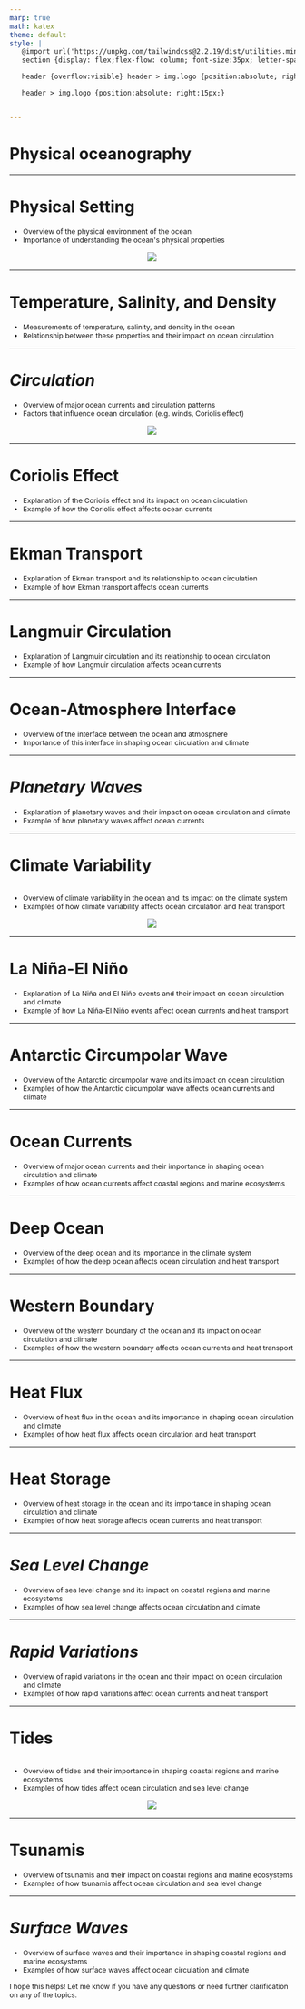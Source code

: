 ```yaml
---
marp: true
math: katex
theme: default
style: |
   @import url('https://unpkg.com/tailwindcss@2.2.19/dist/utilities.min.css');
   section {display: flex;flex-flow: column; font-size:35px; letter-spacing:1.4px;}

   header {overflow:visible} header > img.logo {position:absolute; right:15px;}

   header > img.logo {position:absolute; right:15px;}


---
```

<!-- backgroundColor: white -->
<!-- _class: lead -->

 # **Physical oceanography**

---
<style scoped>p,li {font-size:0.88em}</style>

 # **Physical Setting**
- Overview of the physical environment of the ocean
- Importance of understanding the ocean's physical properties
<div style="display: flex; flex: 1 1 auto; flex-flow: row; min-height: 0"><div style="display: flex; flex: 1 1 auto; justify-content: center;min-height:0;min-width:0; margin-bottom:0.1em;;margin-right:0.15em">
<img style='object-fit: contain; max-height:100%; max-width:100%; background-color: rgba(0,0,0,0);' src='https://upload.wikimedia.org/wikipedia/commons/thumb/e/e2/Atlantic-trench.JPG/210px-Atlantic-trench.JPG'/>
</div>
</div>


---
<style scoped>p,li {font-size:0.92em}</style>

 # **Temperature, Salinity, and Density**

- Measurements of temperature, salinity, and density in the ocean
- Relationship between these properties and their impact on ocean circulation

---
<style scoped>p,li {font-size:0.88em}</style>

 # _Circulation_
- Overview of major ocean currents and circulation patterns
- Factors that influence ocean circulation (e.g. winds, Coriolis effect)
<div style="display: flex; flex: 1 1 auto; flex-flow: row; min-height: 0"><div style="display: flex; flex: 1 1 auto; justify-content: center;min-height:0;min-width:0; margin-bottom:0.1em;;margin-right:0.15em">
<img style='object-fit: contain; max-height:100%; max-width:100%; background-color: rgba(0,0,0,0);' src='https://upload.wikimedia.org/wikipedia/commons/thumb/4/4c/Thermohaline_Circulation_2.png/250px-Thermohaline_Circulation_2.png'/>
</div>
</div>


---
<style scoped>p,li {font-size:0.92em}</style>

 # Coriolis Effect

- Explanation of the Coriolis effect and its impact on ocean circulation
- Example of how the Coriolis effect affects ocean currents

---
<style scoped>p,li {font-size:0.92em}</style>

 # Ekman Transport
- Explanation of Ekman transport and its relationship to ocean circulation
- Example of how Ekman transport affects ocean currents


---
<style scoped>p,li {font-size:0.92em}</style>

 # Langmuir Circulation

- Explanation of Langmuir circulation and its relationship to ocean circulation
- Example of how Langmuir circulation affects ocean currents

---
<style scoped>p,li {font-size:0.92em}</style>

 # Ocean-Atmosphere Interface

- Overview of the interface between the ocean and atmosphere
- Importance of this interface in shaping ocean circulation and climate

---
<style scoped>p,li {font-size:0.92em}</style>

 # _Planetary Waves_

- Explanation of planetary waves and their impact on ocean circulation and climate
- Example of how planetary waves affect ocean currents

---
<style scoped>p,li {font-size:0.88em}</style>

 # Climate Variability
<div style='flex:1 1 auto; min-height:0;' class="grid grid-cols-8 gap-4">
<div style='display:flex; flex-flow:column; min-height:0;' class="col-span-4">

- Overview of climate variability in the ocean and its impact on the climate system
- Examples of how climate variability affects ocean circulation and heat transport
</div>

<div style='display:flex; flex-flow:column; min-height:0;' class="col-span-4">

<div style="display: flex; flex: 1 1 auto; flex-flow: row; min-height: 0"><div style="display: flex; flex: 1 1 auto; justify-content: center;min-height:0;min-width:0; margin-bottom:0.1em;;margin-right:0.15em">
<img style='object-fit: contain; max-height:100%; max-width:100%; background-color: rgba(0,0,0,0);' src='https://upload.wikimedia.org/wikipedia/commons/thumb/2/27/El-nino.png/350px-El-nino.png'/>
</div>
</div>

</div>

</div>


---
<style scoped>p,li {font-size:0.92em}</style>

 # La Niña-El Niño
- Explanation of La Niña and El Niño events and their impact on ocean circulation and climate
- Example of how La Niña-El Niño events affect ocean currents and heat transport


---
<style scoped>p,li {font-size:0.92em}</style>

 # Antarctic Circumpolar Wave
- Overview of the Antarctic circumpolar wave and its impact on ocean circulation
- Examples of how the Antarctic circumpolar wave affects ocean currents and climate


---
<style scoped>p,li {font-size:0.92em}</style>

 # Ocean Currents

- Overview of major ocean currents and their importance in shaping ocean circulation and climate
- Examples of how ocean currents affect coastal regions and marine ecosystems

---
<style scoped>p,li {font-size:0.92em}</style>

 # **Deep Ocean**

- Overview of the deep ocean and its importance in the climate system
- Examples of how the deep ocean affects ocean circulation and heat transport

---
<style scoped>p,li {font-size:0.92em}</style>

 # Western Boundary

- Overview of the western boundary of the ocean and its impact on ocean circulation and climate
- Examples of how the western boundary affects ocean currents and heat transport

---
<style scoped>p,li {font-size:0.92em}</style>

 # **Heat Flux**

- Overview of heat flux in the ocean and its importance in shaping ocean circulation and climate
- Examples of how heat flux affects ocean circulation and heat transport

---
<style scoped>p,li {font-size:0.92em}</style>

 # Heat Storage
- Overview of heat storage in the ocean and its importance in shaping ocean circulation and climate
- Examples of how heat storage affects ocean currents and heat transport


---
<style scoped>p,li {font-size:0.92em}</style>

 # _Sea Level Change_
- Overview of sea level change and its impact on coastal regions and marine ecosystems
- Examples of how sea level change affects ocean circulation and climate


---
<style scoped>p,li {font-size:0.92em}</style>

 # _Rapid Variations_
- Overview of rapid variations in the ocean and their impact on ocean circulation and climate
- Examples of how rapid variations affect ocean currents and heat transport


---
<style scoped>p,li {font-size:0.88em}</style>

 # Tides
<div style='flex:1 1 auto; min-height:0;' class="grid grid-cols-8 gap-4">
<div style='display:flex; flex-flow:column; min-height:0;' class="col-span-4">

- Overview of tides and their importance in shaping coastal regions and marine ecosystems
- Examples of how tides affect ocean circulation and sea level change
</div>

<div style='display:flex; flex-flow:column; min-height:0;' class="col-span-4">

<div style="display: flex; flex: 1 1 auto; flex-flow: row; min-height: 0"><div style="display: flex; flex: 1 1 auto; justify-content: center;min-height:0;min-width:0; margin-bottom:0.1em;;margin-right:0.15em">
<img style='object-fit: contain; max-height:100%; max-width:100%; background-color: rgba(0,0,0,0);' src='https://upload.wikimedia.org/wikipedia/commons/thumb/7/74/Wpdms_nasa_topo_bay_of_fundy_-_en.jpg/200px-Wpdms_nasa_topo_bay_of_fundy_-_en.jpg'/>
</div>
</div>

</div>

</div>


---
<style scoped>p,li {font-size:0.92em}</style>

 # **Tsunamis**
- Overview of tsunamis and their impact on coastal regions and marine ecosystems
- Examples of how tsunamis affect ocean circulation and sea level change


---
<style scoped>p,li {font-size:0.88em}</style>

 # _Surface Waves_

- Overview of surface waves and their importance in shaping coastal regions and marine ecosystems
- Examples of how surface waves affect ocean circulation and climate

I hope this helps! Let me know if you have any questions or need further clarification on any of the topics.